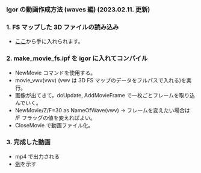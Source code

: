 
<h3>Igor の動画作成方法 (waves 編) (2023.02.11. 更新)</h3>

<h3>1. FS マップした 3D ファイルの読み込み</h3>
<ul>
<li><a href = "https://hiroshimauniv-my.sharepoint.com/:u:/g/personal/kk224_hiroshima-u_ac_jp/Ecy6Y2i0YyVDv4cYU-agQNABM-TFXiPKofPfN2_cqrOyiw?e=ZzP0IS" target="_blank">ここ</a>から手に入れられます。</li></ul>

<h3>2. make_movie_fs.ipf を igor に入れてコンパイル</h3>
<ul>
<li>NewMovie コマンドを使用する。</li>
<li>movie_vwv(vwv) (vwv は 3D FS マップのデータをフルパスで入れる)を実行。</li>
<li>画像が出てきて，doUpdate, AddMovieFrame で一枚ごとフレームを取り込んでいく。</li>
<li>NewMovie/Z/F=30 as NameOfWave(vwv) → フレームを変えたい場合は /F フラッグの値を変えればよい。</li>
<li>CloseMovie で動画ファイル化。</li>
</ul>

<h3>3. 完成した動画</h3>
<ul> 
<li>mp4 で出力される</li>
<li><a href = "https://hiroshimauniv-my.sharepoint.com/:v:/g/personal/kk224_hiroshima-u_ac_jp/EW_wHPQqMtJFqS6kOauJFZoBfQ0iL2_-HXxPUbpF4caZHQ?e=gVxasr" target="_blank">例</a>を示す</li>
</ul>
